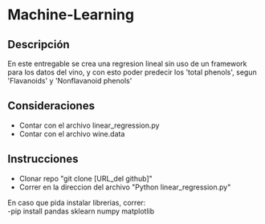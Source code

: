 # Machine-Learning

## Descripción 

En este entregable se crea una regresion lineal sin uso de un framework para los datos del vino, y con esto poder predecir los 'total phenols', segun 'Flavanoids' y 'Nonflavanoid phenols'

## Consideraciones  
* Contar con el archivo linear_regression.py
* Contar con el archivo wine.data

## Instrucciones
- Clonar repo "git clone [URL_del github]"
- Correr en la direccion del archivo "Python linear_regression.py"

En caso que pida instalar librerias, correr:  
-pip install pandas sklearn numpy matplotlib
